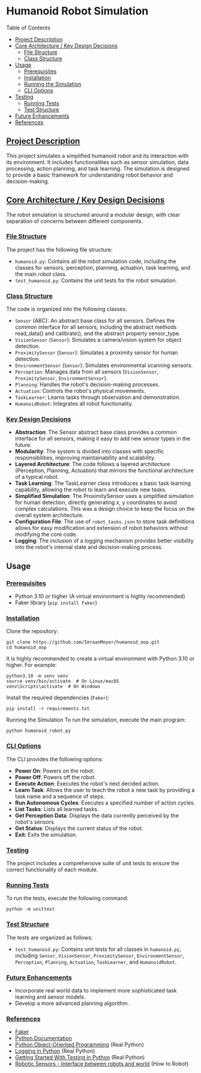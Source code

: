 # Humanoid Robot Simulation

Table of Contents
- [Project Description](#project-description)
- [Core Architecture / Key Design Decisions](#core-architecture-key-design-decisions)
    - [File Structure](#file-structure)
    - [Class Structure](#class-structure)
- [Usage](#usage)
    - [Prerequisites](#prerequisites)
    - [Installation](#installation)
    - [Running the Simulation](#running-the-simulation)
    - [CLI Options](#cli-options)
- [Testing](#testing)
    - [Running Tests](#running-tests)
    - [Test Structure](#test-structure)
- [Future Enhancements](#future-enhancements)
- [References](#references)

## [Project Description](#project-description)
This project simulates a simplified humanoid robot and its interaction with its environment. It includes functionalities such as sensor simulation, data processing, action planning, and task learning. The simulation is designed to provide a basic framework for understanding robot behavior and decision-making.

## [Core Architecture / Key Design Decisions](#core-architecture-key-design-decisions)
The robot simulation is structured around a modular design, with clear separation of concerns between different components.

### [File Structure](#file-structure)
The project has the following file structure:

- `humanoid.py`: Contains all the robot simulation code, including the classes for sensors, perception, planning, actuation, task learning, and the main robot class.
- `test_humanoid.py`: Contains the unit tests for the robot simulation.

### [Class Structure](#class-structure)
The code is organized into the following classes:

- `Sensor` (ABC): An abstract base class for all sensors. Defines the common interface for all sensors, including the abstract methods read_data() and calibrate(), and the abstract property sensor_type.
- `VisionSensor` (`Sensor`): Simulates a camera/vision system for object detection.
- `ProximitySensor` (`Sensor`): Simulates a proximity sensor for human detection.
- `EnvironmentSensor` (`Sensor`): Simulates environmental scanning sensors.
- `Perception`: Manages data from all sensors (`VisionSensor`, `ProximitySensor`, `EnvironmentSensor`).
- `Planning`: Handles the robot's decision-making processes.
- `Actuation`: Controls the robot's physical movements.
- `TaskLearner`: Learns tasks through observation and demonstration.
- `HumanoidRobot`: Integrates all robot functionality.

### [Key Design Decisions](#key-design-decisions)

- **Abstraction**: The Sensor abstract base class provides a common interface for all sensors, making it easy to add new sensor types in the future.
- **Modularity**: The system is divided into classes with specific responsibilities, improving maintainability and scalability.
- **Layered Architecture**: The code follows a layered architecture (Perception, Planning, Actuation) that mirrors the functional architecture of a typical robot.
- **Task Learning**: The TaskLearner class introduces a basic task learning capability, allowing the robot to learn and execute new tasks.
- **Simplified Simulation**: The ProximitySensor uses a simplified simulation for human detection, directly generating x, y coordinates to avoid complex calculations. This was a design choice to keep the focus on the overall system architecture.
- **Configuration File**: The use of `robot_tasks.json` to store task definitions allows for easy modification and extension of robot behaviors without modifying the core code.
- **Logging**: The inclusion of a logging mechanism provides better visibility into the robot's internal state and decision-making process.

## Usage

### [Prerequisites](#prerequisites)

- Python 3.10 or higher (A virtual environment is highly recommended)
- Faker library (`pip install Faker`)

### [Installation](#installation)

Clone the repository:
```
git clone https://github.com/ImraanMeyer/humanoid_oop.git
cd humanoid_oop
```

It is highly recommended to create a virtual environment with Python 3.10 or higher. For example:
```
python3.10 -m venv venv
source venv/bin/activate  # On Linux/macOS
venv\Scripts\activate  # On Windows
```

Install the required dependencies (`Faker`):
```
pip install -r requirements.txt
```

Running the Simulation
To run the simulation, execute the main program:
```
python humanoid_robot.py
```

### [CLI Options](#cli-options)

The CLI provides the following options:

- **Power On**: Powers on the robot.
- **Power Off**: Powers off the robot.
- **Execute Action**: Executes the robot's next decided action.
- **Learn Task**: Allows the user to teach the robot a new task by providing a task name and a sequence of steps.
- **Run Autonomous Cycles**: Executes a specified number of action cycles.
- **List Tasks**: Lists all learned tasks.
- **Get Perception Data**: Displays the data currently perceived by the robot's sensors.
- **Get Status**: Displays the current status of the robot.
- **Exit**: Exits the simulation.

### [Testing](#testing)

The project includes a comprehensive suite of unit tests to ensure the correct functionality of each module.

### [Running Tests](#running-tests)

To run the tests, execute the following command:
```
python -m unittest
```

### [Test Structure](#test-structure)

The tests are organized as follows:
- `test_humanoid.py`: Contains unit tests for all classes in `humanoid.py`, including `Sensor`, `VisionSensor`, `ProximitySensor`, `EnvironmentSensor`, `Perception`, `Planning`, `Actuation`, `TaskLearner`, and `HumanoidRobot`.

### [Future Enhancements](#future-enhancements)
- Incorporate real world data to implement more sophisticated task learning and sensor models.
- Develop a more advanced planning algorithm.

### [References](#references)
- [Faker](https://faker.readthedocs.io/en/master/)
- [Python Documentation](https://docs.python.org/3/)
- [Python Object-Oriented Programming](https://realpython.com/python3-object-oriented-programming/) (Real Python)
- [Logging in Python](https://realpython.com/python-logging/) (Real Python)
- [Getting Started With Testing in Python](https://realpython.com/python-testing/) (Real Python)
- [Robotic Sensors - Interface between robots and world](https://howtorobot.com/expert-insight/robotic-sensors-interface-between-robots-and-world/) (How to Robot)

